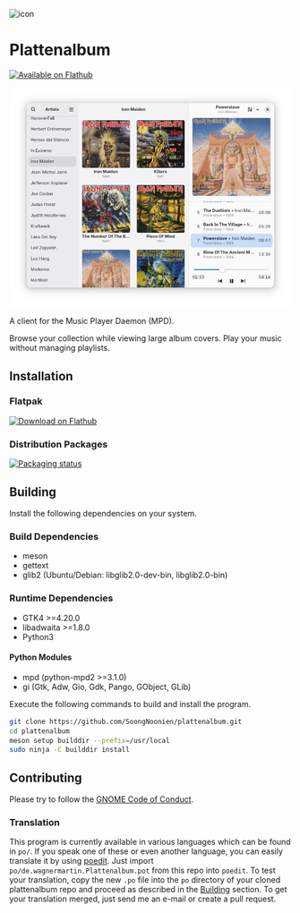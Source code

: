 ![icon](/data/de.wagnermartin.Plattenalbum.svg)

# Plattenalbum

[![Available on Flathub](https://img.shields.io/flathub/downloads/de.wagnermartin.Plattenalbum?logo=flathub&labelColor=77767b&color=4a90d9)](https://flathub.org/apps/de.wagnermartin.Plattenalbum)

![screenshot](screenshots/main_window.png)

A client for the Music Player Daemon (MPD).

Browse your collection while viewing large album covers. Play your music without managing playlists.</p>

## Installation

### Flatpak

<a href='https://flathub.org/apps/details/de.wagnermartin.Plattenalbum'><img width='240' alt='Download on Flathub' src='https://flathub.org/api/badge?svg&locale=en'/></a>

### Distribution Packages

[![Packaging status](https://repology.org/badge/vertical-allrepos/plattenalbum.svg)](https://repology.org/project/plattenalbum/versions)

## Building

Install the following dependencies on your system.

### Build Dependencies
- meson
- gettext
- glib2 (Ubuntu/Debian: libglib2.0-dev-bin, libglib2.0-bin)

### Runtime Dependencies
- GTK4 >=4.20.0
- libadwaita >=1.8.0
- Python3

#### Python Modules
- mpd (python-mpd2 >=3.1.0)
- gi (Gtk, Adw, Gio, Gdk, Pango, GObject, GLib)

Execute the following commands to build and install the program.
```bash
git clone https://github.com/SoongNoonien/plattenalbum.git
cd plattenalbum
meson setup builddir --prefix=/usr/local
sudo ninja -C builddir install
```

## Contributing

Please try to follow the [GNOME Code of Conduct](https://conduct.gnome.org).

### Translation

This program is currently available in various languages which can be found in `po/`. If you speak one of these or even another language, you can easily translate it by using [poedit](https://poedit.net). Just import `po/de.wagnermartin.Plattenalbum.pot` from this repo into `poedit`. To test your translation, copy the new `.po` file into the `po` directory of your cloned plattenalbum repo and proceed as described in the [Building](#building) section. To get your translation merged, just send me an e-mail or create a pull request.
